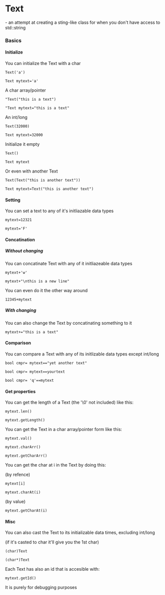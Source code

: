 

# Text
\- an attempt at creating a sting-like class for when you don't have access to std::string

### Basics

#### Initialize

You can initialize the Text with a char

`Text('a')`

`Text mytext='a'`

A char array/pointer

`"Text("this is a text")`

`"Text mytext="this is a text"`

An int/long

`Text(32000)`

`Text mytext=32000`

Initialize it empty

`Text()`

`Text mytext`

Or even with another Text

`Text(Text("this is another text"))`

`Text mytext=Text("this is another text")`

#### Setting

You can set a text to any of it's initliazable data types


`mytext=12321`

`mytext='F'`

#### Concatination

##### Without changing

You can concatinate Text with any of it initliazeable data types

`mytext+'w'`

`mytext+"\nthis is a new line"`

You can even do it the other way around

`12345+mytext`

##### With changing

You can also change the Text by concatinating something to it

`mytext+="this is a text"`

#### Comparison

You can compare a Text with any of its initlizable data types except int/long

`bool cmpr= mytext=="yet another text"`

`bool cmpr= mytext==yourtext`

`bool cmpr= 'q'==mytext`

#### Get properties

You can get the length of a Text (the '\0' not included) like this:

`mytext.len()`

`mytext.getLength()`

You can get the Text in a char array/pointer form like this:

`mytext.val()`

`mytext.charArr()`

`mytext.getCharArr()`

You can get the char at i in the Text by doing this:

(by refence)

`mytext[i]`

`mytext.charAt(i)`

(by value)

`mytext.getCharAt(i)`

#### Misc

You can also cast the Text to its initializable data times, excluding int/long

(if it's casted to char it'll give you the 1st char)

`(char)Text`

`(char*)Text`

Each Text has also an id that is accesible with:

`mytext.getId()`

It is purely for debugging purposes

